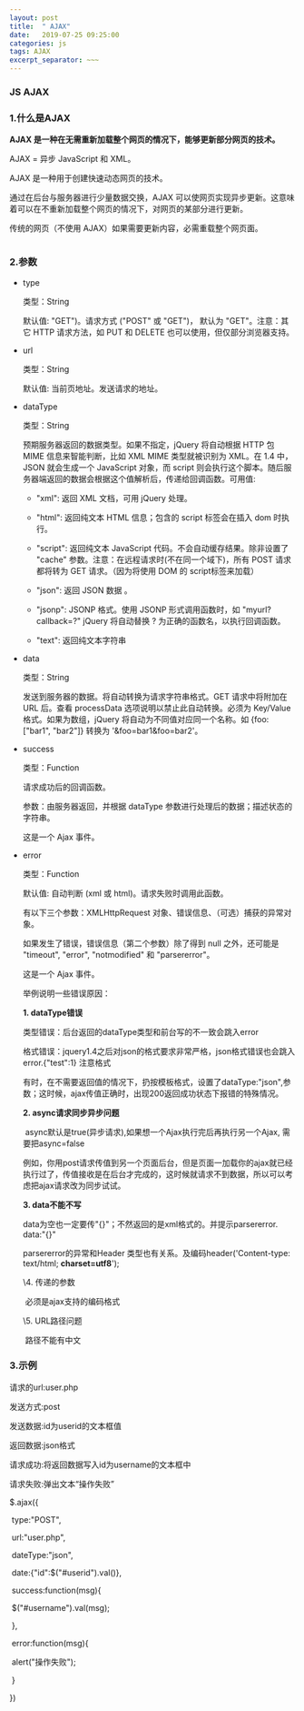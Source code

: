 ```yaml
---
layout: post
title:  " AJAX"
date:   2019-07-25 09:25:00
categories: js
tags: AJAX
excerpt_separator: ~~~
---
```


### JS AJAX

### 1.什么是AJAX

**AJAX 是一种在无需重新加载整个网页的情况下，能够更新部分网页的技术。**

AJAX = 异步 JavaScript 和 XML。

AJAX 是一种用于创建快速动态网页的技术。

通过在后台与服务器进行少量数据交换，AJAX 可以使网页实现异步更新。这意味着可以在不重新加载整个网页的情况下，对网页的某部分进行更新。

传统的网页（不使用 AJAX）如果需要更新内容，必需重载整个网页面。



~~~

~~~




### 2.参数

* type

  类型：String

  默认值: "GET")。请求方式 ("POST" 或 "GET")， 默认为 "GET"。注意：其它 HTTP 请求方法，如 PUT 和 DELETE 也可以使用，但仅部分浏览器支持。

  

* url

  类型：String

  默认值: 当前页地址。发送请求的地址。

  

* dataType

  类型：String

  预期服务器返回的数据类型。如果不指定，jQuery 将自动根据 HTTP 包 MIME 信息来智能判断，比如 XML MIME 类型就被识别为 XML。在 1.4 中，JSON 就会生成一个 JavaScript 对象，而 script 则会执行这个脚本。随后服务器端返回的数据会根据这个值解析后，传递给回调函数。可用值:

  - "xml": 返回 XML 文档，可用 jQuery 处理。

  - "html": 返回纯文本 HTML 信息；包含的 script 标签会在插入 dom 时执行。

  - "script": 返回纯文本 JavaScript 代码。不会自动缓存结果。除非设置了 "cache" 参数。注意：在远程请求时(不在同一个域下)，所有 POST 请求都将转为 GET 请求。（因为将使用 DOM 的 script标签来加载）

  - "json": 返回 JSON 数据 。

  - "jsonp": JSONP 格式。使用 JSONP 形式调用函数时，如 "myurl?callback=?" jQuery 将自动替换 ? 为正确的函数名，以执行回调函数。

  - "text": 返回纯文本字符串

    

* data

  类型：String

  发送到服务器的数据。将自动转换为请求字符串格式。GET 请求中将附加在 URL 后。查看 processData 选项说明以禁止此自动转换。必须为 Key/Value 格式。如果为数组，jQuery 将自动为不同值对应同一个名称。如 {foo:["bar1", "bar2"]} 转换为 '&foo=bar1&foo=bar2'。

  

* success

  类型：Function

  请求成功后的回调函数。

  参数：由服务器返回，并根据 dataType 参数进行处理后的数据；描述状态的字符串。

  这是一个 Ajax 事件。

* error

  类型：Function

  默认值: 自动判断 (xml 或 html)。请求失败时调用此函数。

  有以下三个参数：XMLHttpRequest 对象、错误信息、（可选）捕获的异常对象。

  如果发生了错误，错误信息（第二个参数）除了得到 null 之外，还可能是 "timeout", "error", "notmodified" 和 "parsererror"。

  这是一个 Ajax 事件。

  

  举例说明一些错误原因：

  **1. dataType错误**

     类型错误：后台返回的dataType类型和前台写的不一致会跳入error

     格式错误：jquery1.4之后对json的格式要求非常严格，json格式错误也会跳入error.{"test":1} 注意格式

    有时，在不需要返回值的情况下，扔按模板格式，设置了dataType:"json",参数；这时候，ajax传值正确时，出现200返回成功状态下报错的特殊情况。

  **2. async请求同步异步问题**

  ​    async默认是true(异步请求),如果想一个Ajax执行完后再执行另一个Ajax, 需要把async=false

  ​    例如，你用post请求传值到另一个页面后台，但是页面一加载你的ajax就已经执行过了，传值接收是在后台才完成的，这时候就请求不到数据，所以可以考虑把ajax请求改为同步试试。

  **3. data不能不写**

     data为空也一定要传"{}"；不然返回的是xml格式的。并提示parsererror. data:"{}"

     parsererror的异常和Header 类型也有关系。及编码header('Content-type: text/html; **charset=utf8**');

  \4. 传递的参数

  ​    必须是ajax支持的编码格式

  \5. URL路径问题

  ​    路径不能有中文



### 3.示例

请求的url:user.php

发送方式:post

发送数据:id为userid的文本框值

返回数据:json格式

请求成功:将返回数据写入id为username的文本框中

请求失败:弹出文本“操作失败”



$.ajax({

​	type:"POST",

​	url:"user.php",

​	dateType:"json",

​	date:{"id":$("#userid").val()},

​	success:function(msg){

​		$("#username").val(msg);

​	},

​	error:function(msg){

​		alert("操作失败");

​	}

})











​	

~~~

~~~